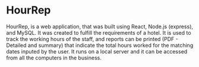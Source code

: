 # HourRep

HourRep, is a web application, that was built using React, Node.js (express), and MySQL. It was created to fulfill the requirements of a hotel. It is used to track the working hours of the staff, and reports can be printed (PDF - Detailed and summary) that indicate the total hours worked for the matching dates inputed by the user. It runs on a local server and it can be accessed from all the computers in the business.
